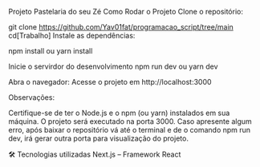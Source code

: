 Projeto Pastelaria do seu Zé
Como Rodar o Projeto
Clone o repositório:

git clone https://github.com/Yav01fat/programacao_script/tree/main
cd[Trabalho]
Instale as dependências:

npm install ou yarn install

Inicie o servirdor do desenvolvimento
npm run dev ou yarn dev

Abra o navegador:
Acesse o projeto em http://localhost:3000

Observações:

Certifique-se de ter o Node.js e o npm (ou yarn) instalados em sua máquina. O projeto será executado na porta 3000. Caso apresente algum erro, após baixar o repositório vá até o terminal e de o comando npm run dev, irá gerar outra porta para visualização do projeto. 


🛠 Tecnologias utilizadas Next.js – Framework React